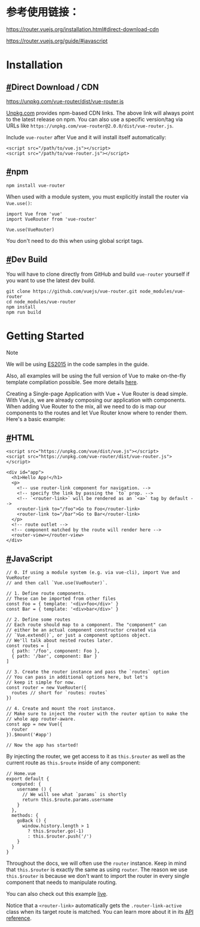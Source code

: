 # 参考使用链接：

https://router.vuejs.org/installation.html#direct-download-cdn

https://router.vuejs.org/guide/#javascript



# Installation

## [#](https://router.vuejs.org/installation.html#direct-download-cdn)Direct Download / CDN

<https://unpkg.com/vue-router/dist/vue-router.js>

[Unpkg.com](https://unpkg.com/) provides npm-based CDN links. The above link will always point to the latest release on npm. You can also use a specific version/tag via URLs like `https://unpkg.com/vue-router@2.0.0/dist/vue-router.js`.

Include `vue-router` after Vue and it will install itself automatically:

```
<script src="/path/to/vue.js"></script>
<script src="/path/to/vue-router.js"></script>
```

## [#](https://router.vuejs.org/installation.html#npm)npm

```
npm install vue-router
```

When used with a module system, you must explicitly install the router via `Vue.use()`:

```
import Vue from 'vue'
import VueRouter from 'vue-router'

Vue.use(VueRouter)
```

You don't need to do this when using global script tags.

## [#](https://router.vuejs.org/installation.html#dev-build)Dev Build

You will have to clone directly from GitHub and build `vue-router` yourself if you want to use the latest dev build.

```
git clone https://github.com/vuejs/vue-router.git node_modules/vue-router
cd node_modules/vue-router
npm install
npm run build
```





# Getting Started

Note

We will be using [ES2015](https://github.com/lukehoban/es6features) in the code samples in the guide.

Also, all examples will be using the full version of Vue to make on-the-fly template compilation possible. See more details [here](https://vuejs.org/v2/guide/installation.html#Runtime-Compiler-vs-Runtime-only).

Creating a Single-page Application with Vue + Vue Router is dead simple. With Vue.js, we are already composing our application with components. When adding Vue Router to the mix, all we need to do is map our components to the routes and let Vue Router know where to render them. Here's a basic example:

## [#](https://router.vuejs.org/guide/#html)HTML

```
<script src="https://unpkg.com/vue/dist/vue.js"></script>
<script src="https://unpkg.com/vue-router/dist/vue-router.js"></script>

<div id="app">
  <h1>Hello App!</h1>
  <p>
    <!-- use router-link component for navigation. -->
    <!-- specify the link by passing the `to` prop. -->
    <!-- `<router-link>` will be rendered as an `<a>` tag by default -->
    <router-link to="/foo">Go to Foo</router-link>
    <router-link to="/bar">Go to Bar</router-link>
  </p>
  <!-- route outlet -->
  <!-- component matched by the route will render here -->
  <router-view></router-view>
</div>
```

## [#](https://router.vuejs.org/guide/#javascript)JavaScript

```
// 0. If using a module system (e.g. via vue-cli), import Vue and VueRouter
// and then call `Vue.use(VueRouter)`.

// 1. Define route components.
// These can be imported from other files
const Foo = { template: '<div>foo</div>' }
const Bar = { template: '<div>bar</div>' }

// 2. Define some routes
// Each route should map to a component. The "component" can
// either be an actual component constructor created via
// `Vue.extend()`, or just a component options object.
// We'll talk about nested routes later.
const routes = [
  { path: '/foo', component: Foo },
  { path: '/bar', component: Bar }
]

// 3. Create the router instance and pass the `routes` option
// You can pass in additional options here, but let's
// keep it simple for now.
const router = new VueRouter({
  routes // short for `routes: routes`
})

// 4. Create and mount the root instance.
// Make sure to inject the router with the router option to make the
// whole app router-aware.
const app = new Vue({
  router
}).$mount('#app')

// Now the app has started!
```

By injecting the router, we get access to it as `this.$router` as well as the current route as `this.$route` inside of any component:

```
// Home.vue
export default {
  computed: {
    username () {
      // We will see what `params` is shortly
      return this.$route.params.username
    }
  },
  methods: {
    goBack () {
      window.history.length > 1
        ? this.$router.go(-1)
        : this.$router.push('/')
    }
  }
}
```

Throughout the docs, we will often use the `router` instance. Keep in mind that `this.$router` is exactly the same as using `router`. The reason we use `this.$router` is because we don't want to import the router in every single component that needs to manipulate routing.

You can also check out this example [live](https://jsfiddle.net/yyx990803/xgrjzsup/).

Notice that a `<router-link>` automatically gets the `.router-link-active` class when its target route is matched. You can learn more about it in its [API reference](https://router.vuejs.org/api/#router-link).